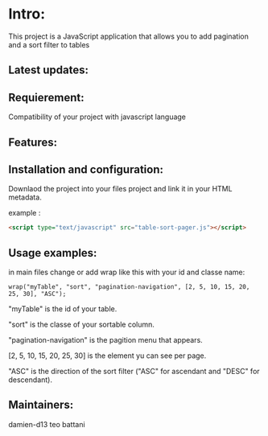 # Intro:

This project is a JavaScript application that allows you to add pagination and a sort filter to tables

## Latest updates:

## Requierement:

Compatibility of your project with javascript language

## Features:

## Installation and configuration:

Downlaod the project into your files project and link it in your HTML metadata.

example :


```html
<script type="text/javascript" src="table-sort-pager.js"></script>

```


## Usage examples:

in main files change or add wrap like this with your id and classe name:

`
wrap("myTable", "sort", "pagination-navigation", [2, 5, 10, 15, 20, 25, 30], "ASC");
`

"myTable" is the id of your table.

"sort" is the classe of your sortable column.

"pagination-navigation" is the pagition menu that appears.

[2, 5, 10, 15, 20, 25, 30] is the element yu can see per page.

"ASC" is the direction of the sort filter ("ASC" for ascendant and "DESC" for descendant).


## Maintainers:

damien-d13
teo battani
